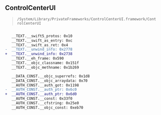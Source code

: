 ## ControlCenterUI

> `/System/Library/PrivateFrameworks/ControlCenterUI.framework/ControlCenterUI`

```diff

   __TEXT.__swift5_protos: 0x10
   __TEXT.__swift_as_entry: 0xc
   __TEXT.__swift_as_ret: 0x4
-  __TEXT.__unwind_info: 0x2778
+  __TEXT.__unwind_info: 0x2738
   __TEXT.__eh_frame: 0x590
   __TEXT.__objc_classname: 0x151f
   __TEXT.__objc_methname: 0x1b269

   __DATA_CONST.__objc_superrefs: 0x1d8
   __DATA_CONST.__objc_arraydata: 0x70
   __AUTH_CONST.__auth_got: 0x1198
-  __AUTH_CONST.__auth_ptr: 0x6c0
+  __AUTH_CONST.__auth_ptr: 0x6d0
   __AUTH_CONST.__const: 0x33f0
   __AUTH_CONST.__cfstring: 0x25e0
   __AUTH_CONST.__objc_const: 0xeb70

```
